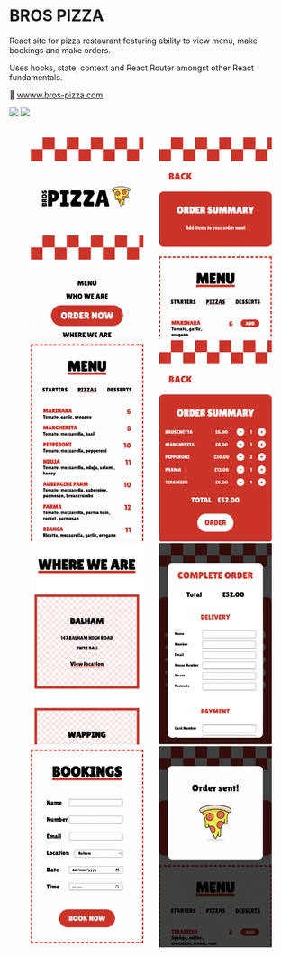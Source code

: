 # BROS PIZZA

React site for pizza restaurant featuring ability to view menu, make bookings and make orders.

Uses hooks, state, context and React Router amongst other React fundamentals. 

:round_pushpin: [wwww.bros-pizza.com](https://resonant-rabanadas-85a557.netlify.app/)

<section>
<img height=30 src="https://cdn.jsdelivr.net/gh/devicons/devicon/icons/react/react-original.svg" />
<img height=30 src="https://cdn.jsdelivr.net/gh/devicons/devicon/icons/css3/css3-original.svg" />
</section>

<br>
<br>

<section align=center>
<img src="images/bros1.png" width="200">&nbsp;&nbsp;&nbsp;&nbsp;&nbsp;&nbsp;
<img src="images/bros6.png" width="200"><br>
<img src="images/bros2.png" width="200">&nbsp;&nbsp;&nbsp;&nbsp;&nbsp;&nbsp;
<img src="images/bros7.png" width="200"><br>
<img src="images/bros4.png" width="200">&nbsp;&nbsp;&nbsp;&nbsp;&nbsp;&nbsp;
<img src="images/bros8.png" width="200"><br>
<img src="images/bros5.png" width="200">&nbsp;&nbsp;&nbsp;&nbsp;&nbsp;&nbsp;
<img src="images/bros9.png" width="200">
</section>
